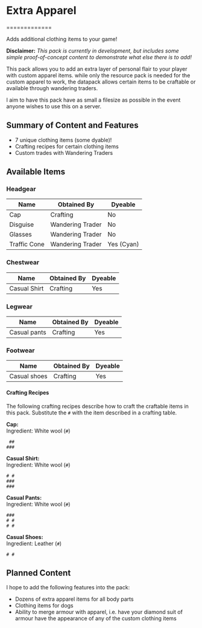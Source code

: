 # Extra Apparel
=============

Adds additional clothing items to your game!  
  
**Disclaimer:** _This pack is currently in development, but includes some simple proof-of-concept content to demonstrate what else there is to add!_  
  
This pack allows you to add an extra layer of personal flair to your player with custom apparel items. while only the resource pack is needed for the custom apparel to work, the datapack allows certain items to be craftable or available through wandering traders.

I aim to have this pack have as small a filesize as possible in the event anyone wishes to use this on a server.
  
Summary of Content and Features
-------------------------------

* 7 unique clothing items (some dyable)!
* Crafting recipes for certain clothing items
* Custom trades with Wandering Traders
  
Available Items
---------------

### Headgear
|Name|Obtained By|Dyeable|
|--------|---|---|
|Cap|Crafting|No|
|Disguise|Wandering Trader|No|
|Glasses|Wandering Trader|No|
|Traffic Cone|Wandering Trader|Yes (Cyan)|

### Chestwear
|Name|Obtained By|Dyeable|
|--------|---|---|
|Casual Shirt|Crafting|Yes|

### Legwear
|Name|Obtained By|Dyeable|
|--------|---|---|
|Casual pants|Crafting|Yes|

### Footwear
|Name|Obtained By|Dyeable|
|--------|---|---|
|Casual shoes|Crafting|Yes|

#### Crafting Recipes

The following crafting recipes describe how to craft the craftable items in this pack. Substitute the `#` with the item described in a crafting table.

**Cap:**  
Ingredient: White wool (`#`)
```
 ##
###
```

**Casual Shirt:**  
Ingredient: White wool (`#`)
```
# #
###
###
```

**Casual Pants:**  
Ingredient: White wool (`#`)
```
###
# #
# #
```

**Casual Shoes:**  
Ingredient: Leather (`#`)
```
# #
```

Planned Content
---------------

I hope to add the following features into the pack:  

* Dozens of extra apparel items for all body parts
* Clothing items for dogs
* Ability to merge armour with apparel, i.e. have your diamond suit of armour have the appearance of any of the custom clothing items